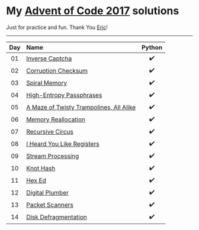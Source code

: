 # My [Advent of Code 2017](http://adventofcode.com/2017) solutions
Just for practice and fun. Thank You [Eric](http://was.tl/)!

---

| Day     | Name                                                    | Python                 |
|:-------:|:--------------------------------------------------------|:----------------------:|
| 01      | [Inverse Captcha][day01]                                | :heavy_check_mark:     |
| 02      | [Corruption Checksum][day02]                            | :heavy_check_mark:     |
| 03      | [Spiral Memory][day03]                                  | :heavy_check_mark:     |
| 04      | [High-Entropy Passphrases][day04]                       | :heavy_check_mark:     |
| 05      | [A Maze of Twisty Trampolines, All Alike][day05]        | :heavy_check_mark:     |
| 06      | [Memory Reallocation][day06]                            | :heavy_check_mark:     |
| 07      | [Recursive Circus][day07]                               | :heavy_check_mark:     |
| 08      | [I Heard You Like Registers][day08]                     | :heavy_check_mark:     |
| 09      | [Stream Processing][day09]                              | :heavy_check_mark:     |
| 10      | [Knot Hash][day10]                                      | :heavy_check_mark:     |
| 11      | [Hex Ed][day11]                                         | :heavy_check_mark:     |
| 12      | [Digital Plumber][day12]                                | :heavy_check_mark:     |
| 13      | [Packet Scanners][day13]                                | :heavy_check_mark:     |
| 14      | [Disk Defragmentation][day14]                           | :heavy_check_mark:     |

[day01]: https://adventofcode.com/2017/day/1
[day02]: https://adventofcode.com/2017/day/2
[day03]: https://adventofcode.com/2017/day/3
[day04]: https://adventofcode.com/2017/day/4
[day05]: https://adventofcode.com/2017/day/5
[day06]: https://adventofcode.com/2017/day/6
[day07]: https://adventofcode.com/2017/day/7
[day08]: https://adventofcode.com/2017/day/8
[day09]: https://adventofcode.com/2017/day/9
[day10]: https://adventofcode.com/2017/day/10
[day11]: https://adventofcode.com/2017/day/11
[day12]: https://adventofcode.com/2017/day/12
[day13]: https://adventofcode.com/2017/day/13
[day14]: https://adventofcode.com/2017/day/14